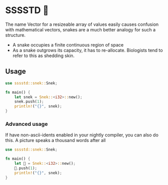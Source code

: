 # SSSSTD 🐍

The name Vector for a resizeable array of values easily causes confusion with mathematical vectors, snakes are a much better analogy for such a structure.

- A snake occupies a finite continuous region of space
- As a snake outgrows its capacity, it has to re-allocate. Biologists tend to refer to this as shedding skin.


## Usage

```rust
use sssstd::snek::Snek;

fn main() {
    let snek = Snek::<i32>::new();
    snek.push(1);
    println!("{}", snek);
}
```


### Advanced usage

If have non-ascii-idents enabled in your nightly compiler, you can also do this. A picture speaks a thousand words after all

```rust
use sssstd::snek::Snek;

fn main() {
    let 🐍 = Snek::<i32>::new();
    🐍.push(1);
    println!("{}", snek);
}

```
